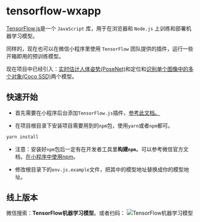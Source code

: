 # tensorflow-wxapp

[TensorFlow.js](https://tensorflow.google.cn/js/?hl=zh_cn)是一个 `JavaScript` 库，用于在浏览器和 `Node.js` 上训练和部署机器学习模型。

同样的，现在也可以在微信小程序里使用 `TensorFlow` 团队提供的插件，运行一些开箱即用的预训练模型。

现在项目中已经引入：[实时估计人体姿势(PoseNet)](https://github.com/tensorflow/tfjs-models/tree/master/posenet)和定位和[识别单个图像中的多个对象(Coco SSD)](https://github.com/tensorflow/tfjs-models/tree/master/coco-ssd)两个模型。

## 快速开始

* 首先需要在小程序后台添加`TensorFlow.js`插件，[参考此文档。](https://mp.weixin.qq.com/wxopen/plugindevdoc?appid=wx6afed118d9e81df9&token=378013697&lang=zh_CN)

* 在项目根目录下安装项目需要用到的`npm`包，使用`yarn`或者`npm`都可。

```bash
yarn install
```

* 注意：安装好`npm`包后一定有在开发者工具里**构建`npm`**。可以参考微信官方文档，[在小程序中使用npm](https://developers.weixin.qq.com/miniprogram/dev/devtools/npm.html)。

* 修改根目录下的`env.js.example`文件，把其中的模型地址替换成你的模型地址。

## 线上版本

微信搜索：**TensorFlow机器学习模型**。或者扫码：
![TensorFlow机器学习模型](https://star-1257061493.cos.ap-beijing.myqcloud.com/tensorflow/qrcode.jpg)
